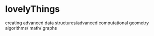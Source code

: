 # lovelyThings
creating advanced data structures/advanced computational geometry algorithms/ math/ graphs

